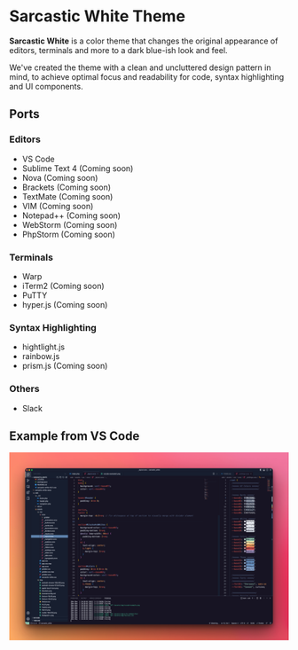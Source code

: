 # Sarcastic White Theme

**Sarcastic White** is a color theme that changes the original appearance of editors, terminals and more to a dark blue-ish look and feel.

We've created the theme with a clean and uncluttered design pattern in mind, to achieve optimal focus and readability for code, syntax highlighting and UI components.

## Ports

### Editors

- VS Code
- Sublime Text 4 (Coming soon)
- Nova (Coming soon)
- Brackets (Coming soon)
- TextMate (Coming soon)
- VIM (Coming soon)
- Notepad++ (Coming soon)
- WebStorm (Coming soon)
- PhpStorm (Coming soon)

### Terminals

- Warp
- iTerm2 (Coming soon)
- PuTTY
- hyper.js (Coming soon)

### Syntax Highlighting

- hightlight.js
- rainbow.js
- prism.js (Coming soon)

### Others

- Slack

## Example from VS Code

![VS Code Theme Example](web/assets/img/vscode-example2.png)
